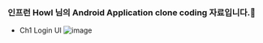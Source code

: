 ### 인프런 Howl 님의 Android Application clone coding 자료입니다.🎅
- Ch1 Login UI
![image](https://user-images.githubusercontent.com/58021968/109845561-a167c780-7c90-11eb-9b2f-bf704ff45ce8.png)
